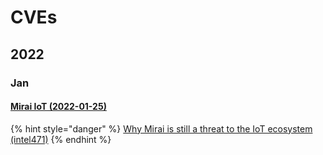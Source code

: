 # CVEs

## 2022

### Jan

#### [Mirai IoT (2022-01-25)](https://otx.alienvault.com/pulse/62702bc2ca7522cf0a02e4f8)

{% hint style="danger" %}
[Why Mirai is still a threat to the IoT ecosystem (intel471)](https://www.evernote.com/shard/s724/sh/58dc7619-b631-48a3-b93c-0acd6c06a1f6/a072e870fd9a8c2ad3198407e4912e56)
{% endhint %}
